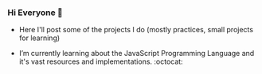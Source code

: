 ### Hi Everyone 👋

- Here I'll post some of the projects I do (mostly practices, small projects for learning)

- I’m currently learning about the JavaScript Programming Language and it's vast resources and implementations. :octocat:
